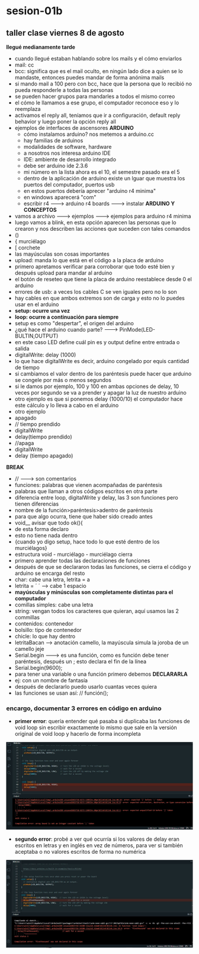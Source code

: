 # sesion-01b
## taller clase viernes 8 de agosto

**llegué medianamente tarde**

- cuando llegué estaban hablando sobre los mails y el cómo enviarlos
- mail: cc
- bcc: significa que es el mail oculto, en ningún lado dice a quien se lo mandaste, entonces puedes mandar de forma anónima mails
- si mando mail a 100 pero con bcc, hace que la persona que lo recibió no pueda responderle a todas las personas
- se pueden hacer grupos para mandarles a todos el mismo correo
- el cómo le llamamos a ese grupo, el computador reconoce eso y lo reemplaza
- activamos el reply all, teníamos que ir a configuración, default reply behavior y luego poner la opción reply all
- ejemplos de interfaces de ascensores
**ARDUINO**
  - cómo instalamos arduino? nos metemos a arduino.cc
  - hay familias de arduinos
  - modalidades de software, hardware
  - a nosotros nos interesa arduino IDE
  - IDE: ambiente de desarrollo integrado
  - debe ser arduino ide 2.3.6
  - mi número en la lista ahora es el 10, el semestre pasado era el 5
  - dentro de la aplicación de arduino existe un lguar que muestra los puertos del computador, puertos usb
  - en estos puertos debería aprecer "arduino r4 minima"
  - en windows aparecerá "com"
  - escribir r4 ---> arduino r4 boards ---> instalar
**ARDUINO Y CONCEPTOS**
- vamos a archivo ---> ejemplos ---> ejemplos para arduino r4 minima
- luego vamos a blink, en esta opción aparecen las personas que lo crearon y nos describen las acciones que suceden con tales comandos
- ()
- { murciélago
- [ corchete
- las mayúsculas son cosas importantes
- upload: manda lo que está en el código a la placa de arduino
- primero apretamos verificar para corroborar que todo esté bien y después upload para mandar al arduino
- el botón de reseteo que tiene la placa de arduino reestablece desde 0 el arduino
- errores de usb: a veces los cables C se ven iguales pero no lo son
- hay cables en que ambos extremos son de carga y esto no lo puedes usar en el arduino
- **setup: ocurre una vez**
- **loop: ocurre a continuación para siempre**
- setup es como "despertar", el origen del arduino
- ¿qué hace el arduino cuando parte? ---> PinMode(LED-BULTIN,OUTPUT)
- en este caso LED define cuál pin es y output define entre entrada o salida
- digitalWrite: delay (1000)
- lo que hace digitalWrite es decir, arduino congelado por equis cantidad de tiempo
- si cambiamos el valor dentro de los paréntesis puede hacer que arduino se congele por más o menos segundos
- si le damos por ejemplo, 100 y 100 en ambas opciones de delay, 10 veces por segundo se va a prender y apagar la luz de nuestro arduino
- otro ejemplo es que si ponemos delay (1000/10) el computador hace este cálculo y lo lleva a cabo en el arduino
- otro ejemplo
- apagado
-   // tiempo prendido
-   digitalWrite
-   delay(tiempo prendido)
-   //apaga
-   digitalWrite
-   delay (tiempo apagado)

**BREAK**

- // ---> son comentarios
- funciones: palabras que vienen acompañadas de paréntesis
- palabras que llaman a otros códigos escritos en otra parte
- diferencia entre loop, digitalWrite y delay, las 3 son funciones pero tienen diferencias
- nombre de la función>paréntesis>adentro de paréntesis
- para que algo ocurra, tiene que haber sido creado antes
- void__ avisar que todo ok(){
- de esta forma declaro
- esto no tiene nada dentro
- {cuando yo digo setup, hace todo lo que esté dentro de los murciélagos}
- estructura void - murciélago - murciélago cierra
- primero aprender todas las declaraciones de funciones
- después de que se declararon todas las funciones, se cierra el código y arduino se encarga del resto
- char: cabe una letra, letrita = a
- letrita = ´ ´ --> cabe 1 espacio
- **mayúsculas y minúsculas son completamente distintas para el computador**
- comillas simples: cabe una letra
- string: vengan todos los caracteres que quieran, aquí usamos las 2 commillas
- contenidos: contenedor
- bolsillo: tipo de contenedor
- chicle: lo que hay dentro
- letritaBacan --> anotación camello, la mayúscula simula la joroba de un camello jeje
- Serial.begin ---> es una función, como es función debe tener paréntesis, después un ; esto declara el fin de la línea
- Serial.begin(9600);
- para tener una variable o una función primero debemos **DECLARARLA**
- ej: con un nombre de fantasía
- después de declararlo puedo usarlo cuantas veces quiera
- las funciones se usan así: // función();

### encargo, documentar 3 errores en código en arduino

- **primer error**: quería entender qué pasaba si duplicaba las funciones de void loop sin escribir exactamente lo mismo que sale en la versión original de void loop y hacerlo de forma incompleta

![error](./imagenes/errornumero1.JPG)

- **segundo error**: probé a ver qué ocurría si los valores de delay eran escritos en letras y en inglés en vez de números, para ver si también aceptaba o no valores escritos de forma no numérica

![error](./imagenes/errornumero2.JPG)




